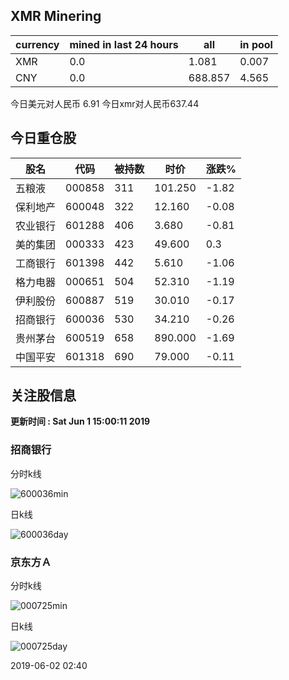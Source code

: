 ## XMR Minering

|currency|mined in last 24 hours|all|in pool|
|---|---|---|---|
|XMR|0.0|1.081|0.007|
|CNY|0.0|688.857|4.565|

今日美元对人民币 6.91	今日xmr对人民币637.44


## 今日重仓股 

|股名|代码|被持数|时价|涨跌%|
|---|---|---|---|---|
|五粮液|000858|311|101.250|-1.82|
|保利地产|600048|322|12.160|-0.08|
|农业银行|601288|406|3.680|-0.81|
|美的集团|000333|423|49.600|0.3|
|工商银行|601398|442|5.610|-1.06|
|格力电器|000651|504|52.310|-1.19|
|伊利股份|600887|519|30.010|-0.17|
|招商银行|600036|530|34.210|-0.26|
|贵州茅台|600519|658|890.000|-1.69|
|中国平安|601318|690|79.000|-0.11|

## 关注股信息
**更新时间 : Sat Jun  1 15:00:11 2019**
### 招商银行 
分时k线

![600036min](http://image.sinajs.cn/newchart/min/n/sh600036.gif)

日k线

![600036day](http://image.sinajs.cn/newchart/daily/n/sh600036.gif)

### 京东方Ａ 
分时k线

![000725min](http://image.sinajs.cn/newchart/min/n/sz000725.gif)

日k线

![000725day](http://image.sinajs.cn/newchart/daily/n/sz000725.gif)

2019-06-02 02:40